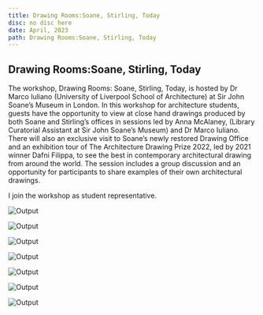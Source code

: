```yaml
---
title: Drawing Rooms:Soane, Stirling, Today
disc: no disc here
date: April, 2023
path: Drawing Rooms:Soane, Stirling, Today
---
```

<special>
</special>

## Drawing Rooms:Soane, Stirling, Today


The workshop, Drawing Rooms: Soane, Stirling, Today, is hosted by Dr Marco Iuliano (University of Liverpool School of Architecture) at Sir John Soane’s Museum in London. In this workshop for architecture students, guests have the opportunity to view at close hand drawings produced by both Soane and Stirling’s offices in sessions led by Anna McAlaney, (Library Curatorial Assistant at Sir John Soane’s Museum) and Dr Marco Iuliano. There will also an exclusive visit to Soane’s newly restored Drawing Office and an exhibition tour of The Architecture Drawing Prize 2022, led by 2021 winner Dafni Filippa, to see the best in contemporary architectural drawing from around the world. The session includes a group discussion and an opportunity for participants to share examples of their own architectural drawings.

I join the workshop as student representative.


![Output](../images/articles/academic_01/01.jpg)


![Output](../images/articles/academic_01/02.jpg)


![Output](../images/articles/academic_01/03.jpg)


![Output](../images/articles/academic_01/04.jpg)


![Output](../images/articles/academic_01/05.jpg)


![Output](../images/articles/academic_01/06.jpg)


![Output](../images/articles/academic_01/07.jpg)


